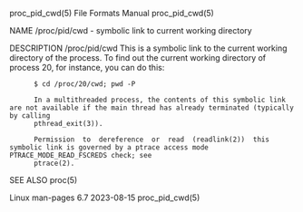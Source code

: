 proc_pid_cwd(5)							      File Formats Manual						       proc_pid_cwd(5)

NAME
       /proc/pid/cwd - symbolic link to current working directory

DESCRIPTION
       /proc/pid/cwd
	      This is a symbolic link to the current working directory of the process.	To find out the current working directory of process 20, for instance,
	      you can do this:

		  $ cd /proc/20/cwd; pwd -P

	      In a multithreaded process, the contents of this symbolic link are not available if the main thread has already terminated (typically by calling
	      pthread_exit(3)).

	      Permission  to  dereference  or  read  (readlink(2))  this symbolic link is governed by a ptrace access mode PTRACE_MODE_READ_FSCREDS check; see
	      ptrace(2).

SEE ALSO
       proc(5)

Linux man-pages 6.7							  2023-08-15							       proc_pid_cwd(5)
